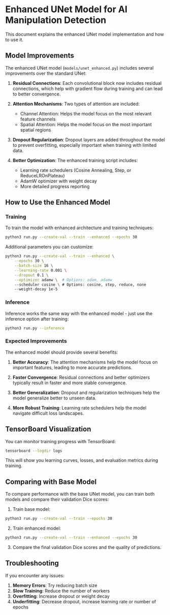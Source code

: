# Enhanced UNet Model for AI Manipulation Detection

This document explains the enhanced UNet model implementation and how to use it.

## Model Improvements

The enhanced UNet model (`models/unet_enhanced.py`) includes several improvements over the standard UNet:

1. **Residual Connections**: Each convolutional block now includes residual connections, which help with gradient flow during training and can lead to better convergence.

2. **Attention Mechanisms**: Two types of attention are included:
   - Channel Attention: Helps the model focus on the most relevant feature channels
   - Spatial Attention: Helps the model focus on the most important spatial regions

3. **Dropout Regularization**: Dropout layers are added throughout the model to prevent overfitting, especially important when training with limited data.

4. **Better Optimization**: The enhanced training script includes:
   - Learning rate schedulers (Cosine Annealing, Step, or ReduceLROnPlateau)
   - AdamW optimizer with weight decay
   - More detailed progress reporting

## How to Use the Enhanced Model

### Training

To train the model with enhanced architecture and training techniques:

```bash
python3 run.py --create-val --train --enhanced --epochs 30
```

Additional parameters you can customize:

```bash
python3 run.py --create-val --train --enhanced \
    --epochs 30 \
    --batch-size 16 \
    --learning-rate 0.001 \
    --dropout 0.1 \
    --optimizer adamw \  # Options: adam, adamw
    --scheduler cosine \ # Options: cosine, step, reduce, none
    --weight-decay 1e-5
```

### Inference

Inference works the same way with the enhanced model - just use the inference option after training:

```bash
python3 run.py --inference
```

### Expected Improvements

The enhanced model should provide several benefits:

1. **Better Accuracy**: The attention mechanisms help the model focus on important features, leading to more accurate predictions.

2. **Faster Convergence**: Residual connections and better optimizers typically result in faster and more stable convergence.

3. **Better Generalization**: Dropout and regularization techniques help the model generalize better to unseen data.

4. **More Robust Training**: Learning rate schedulers help the model navigate difficult loss landscapes.

## TensorBoard Visualization

You can monitor training progress with TensorBoard:

```bash
tensorboard --logdir logs
```

This will show you learning curves, losses, and evaluation metrics during training.

## Comparing with Base Model

To compare performance with the base UNet model, you can train both models and compare their validation Dice scores:

1. Train base model:
```bash
python3 run.py --create-val --train --epochs 30
```

2. Train enhanced model:
```bash
python3 run.py --create-val --train --enhanced --epochs 30
```

3. Compare the final validation Dice scores and the quality of predictions.

## Troubleshooting

If you encounter any issues:

1. **Memory Errors**: Try reducing batch size
2. **Slow Training**: Reduce the number of workers
3. **Overfitting**: Increase dropout or weight decay
4. **Underfitting**: Decrease dropout, increase learning rate or number of epochs 
